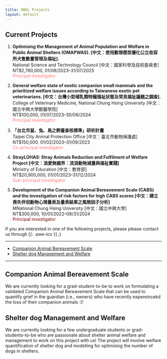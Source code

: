 ```yaml
---
title: OWEL Projects
layout: default
---
```


## Current Projects 

<ol>
<li><strong> Optimising the Management of Animal Population and Welfare in Public Animal Shelters (OMAPWAS). [中文：使用數理模型優化公立收容所犬隻數量管理及福祉]. </strong>
  <br>
  National Science and Technology Council [中文：國家科學及技術委員會]
  <br>
  NT$2,760,000, 01/08/2023–31/07/2025
  <br>
  <font color="#FF7878">Principal investigator</font></li>
<p style="height: 0px"></p>

<li><strong> General welfare state of exotic companion small mammals and the prioritized welfare issues according to Taiwanese exotic pet veterinarians. [中文：台灣小型哺乳類特寵福祉狀態及常見福祉議題之調查]. </strong>
  <br>
  College of Veterinary Medicine, National Chung Hsing University [中文：國立中興大學獸醫學院]
  <br>
  NT$100,000, 01/07/2023–30/06/2024
  <br>
  <font color="#FF7878">Principal investigator</font></li>
<p style="height: 0px"></p>

<li><strong> 「台北市鼠、兔、鳥之飼養查核標準」研析計畫 </strong>
  <br>
  Taipei City Animal Protection Office [中文：臺北市動物保護處]
  <br>
  NT$150,000. 01/02/2023–31/09/2023
  <br>
  <font color="#FF7878">Co-principal investigator</font></li>
<p style="height: 0px"></p>

<li><strong> StrayLOHAS: Stray Animals Reduction and Fulfilment of Welfare Project [中文：浪愛無國界：流浪動物減量與福祉實踐] </strong>
  <br>
  Ministry of Education [中文：教育部]
  <br>
  NT$20,900,000, 01/01/2023–31/12/2024
  <br>
  <font color="#FF7878">Sub-principal investigator</font></li>
<p style="height: 0px"></p>

<li><strong> Development of the Companion Animal Bereavement Scale (CABS) and the investigation of risk factors for high CABS scores [中文：建立喪失伴侶動物心理量表及量表結果之風險因子分析] </strong>
  <br>
  MNational Chung Hsing University [中文：國立中興大學]
  <br>
  NT$300,000, 10/01/2022–09/31/2024
  <br>
  <font color=#800000>Principal investigator</font></li>
<p style="height: 0px"></p>
</ol>



If you are interested in one of the following projects, please please contact us through [[<i class="fa fa-envelope-o"></i>](mailto:kendy.t.teng@gmail.com){: .awe-ico }] ;)
<hr>

* [Companion Animal Bereavement Scale](#companion-animal-bereavement-scale)
* [Shelter dog Management and Welfare](#shelter-dog-management-and-welfare)
<hr>

## Companion Animal Bereavement Scale
We are currently looking for a grad-student-to-be to work on formulating a validated Companion Animal Bereavement Scale that can be used to quantify grief in the guardian (i.e., owners) who have recently expereincekd the loss of their companion animals :)!

## Shelter dog Management and Welfare
We are currently looking for a few undergraduate students or grad-students-to-be who are passionate about shelter animal welfare and management to work on this project with us! The project will involve welfare quantification of shelter dog and modelling for optimising the number of dogs in shelters. 





